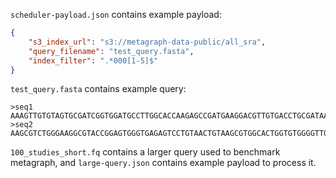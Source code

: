 `scheduler-payload.json` contains example payload:
```json
{
    "s3_index_url": "s3://metagraph-data-public/all_sra",
    "query_filename": "test_query.fasta",
    "index_filter": ".*000[1-5]$"
}
```
`test_query.fasta` contains example query:
```
>seq1
AAAGTTGTGTAGTGCGATCGGTGGATGCCTTGGCACCAAGAGCCGATGAAGGACGTTGTGACCTGCGATAAGCCCTGGGGAGTTGGTGAGCGAGCTGTGATCCGG
>seq2
AAGCGTCTGGGAAGGCGTACCGGAGTGGGTGAGAGTCCTGTAACTGTAAGCGTGGCACTGGTGTGGGGTTGCCCCGAGTAGCGTGGGACTCGTGGAATT
```
`100_studies_short.fq` contains a larger query used to benchmark metagraph, and `large-query.json` contains example payload to process it.